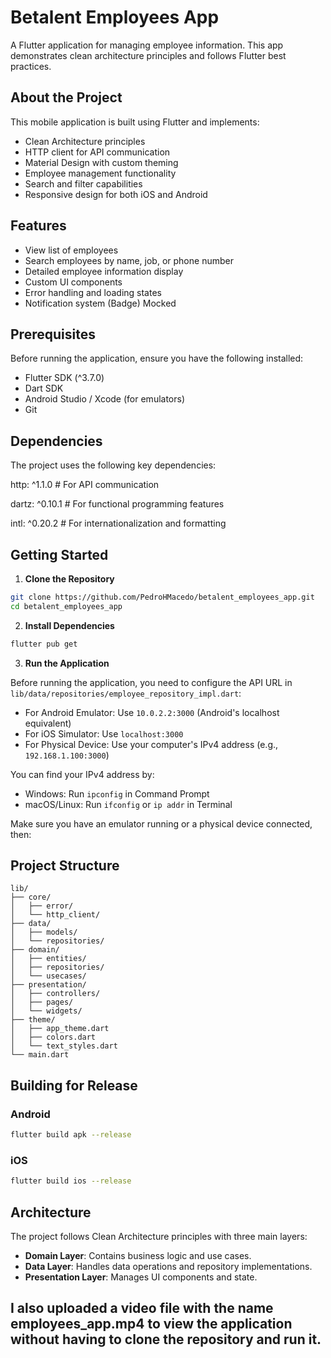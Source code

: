 # Betalent Employees App

A Flutter application for managing employee information. This app demonstrates clean architecture principles and follows Flutter best practices.

## About the Project

This mobile application is built using Flutter and implements:
- Clean Architecture principles
- HTTP client for API communication
- Material Design with custom theming
- Employee management functionality
- Search and filter capabilities
- Responsive design for both iOS and Android

## Features

- View list of employees
- Search employees by name, job, or phone number
- Detailed employee information display
- Custom UI components
- Error handling and loading states
- Notification system (Badge) Mocked

## Prerequisites

Before running the application, ensure you have the following installed:
- Flutter SDK (^3.7.0)
- Dart SDK
- Android Studio / Xcode (for emulators)
- Git

## Dependencies

The project uses the following key dependencies:

http: ^1.1.0 # For API communication

dartz: ^0.10.1 # For functional programming features

intl: ^0.20.2 # For internationalization and formatting

## Getting Started

1. **Clone the Repository**
```bash
git clone https://github.com/PedroHMacedo/betalent_employees_app.git
cd betalent_employees_app
```

2. **Install Dependencies**
```bash
flutter pub get
```

3. **Run the Application**

Before running the application, you need to configure the API URL in `lib/data/repositories/employee_repository_impl.dart`:

- For Android Emulator: Use `10.0.2.2:3000` (Android's localhost equivalent)
- For iOS Simulator: Use `localhost:3000`
- For Physical Device: Use your computer's IPv4 address (e.g., `192.168.1.100:3000`)

You can find your IPv4 address by:
- Windows: Run `ipconfig` in Command Prompt
- macOS/Linux: Run `ifconfig` or `ip addr` in Terminal

Make sure you have an emulator running or a physical device connected, then:

## Project Structure

```
lib/
├── core/
│   ├── error/
│   └── http_client/
├── data/
│   ├── models/
│   └── repositories/
├── domain/
│   ├── entities/
│   ├── repositories/
│   └── usecases/
├── presentation/
│   ├── controllers/
│   ├── pages/
│   └── widgets/
├── theme/
│   ├── app_theme.dart
│   ├── colors.dart
│   └── text_styles.dart
└── main.dart
```

## Building for Release

### Android
```bash
flutter build apk --release
```

### iOS
```bash
flutter build ios --release
```

## Architecture

The project follows Clean Architecture principles with three main layers:
- **Domain Layer**: Contains business logic and use cases.
- **Data Layer**: Handles data operations and repository implementations.
- **Presentation Layer**: Manages UI components and state.

## I also uploaded a video file with the name employees_app.mp4 to view the application without having to clone the repository and run it.
